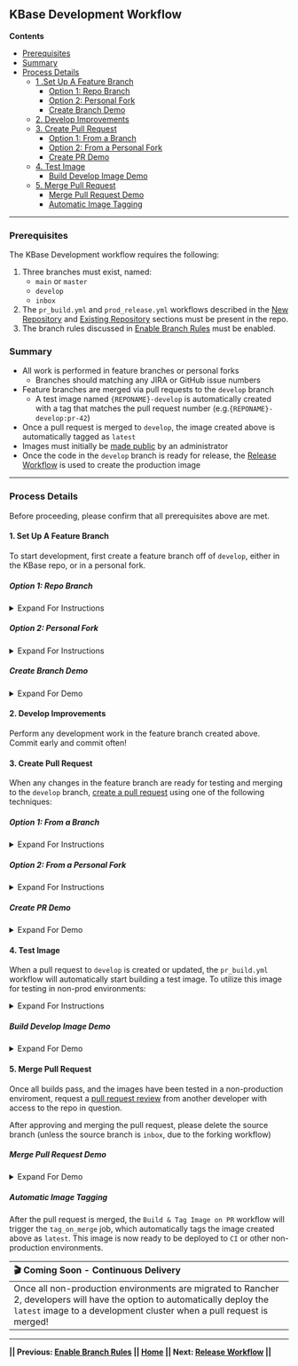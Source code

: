 ## KBase Development Workflow

**Contents**

- [Prerequisites](#prerequisites)
- [Summary](#summary) 
- [Process Details](#process-details)
   - [1 .Set Up A Feature Branch](#1-set-up-a-feature-branch)
      - [Option 1: Repo Branch](#option-1-repo-branch)
      - [Option 2: Personal Fork](#option-2-personal-fork)
      - [Create Branch Demo](#create-branch-demo)
   - [2. Develop Improvements](#2-develop-improvements)
   - [3. Create Pull Request](#3-create-pull-request)
      - [Option 1: From a Branch](#option-1-from-a-branch)
      - [Option 2: From a Personal Fork](#option-2-from-a-personal-fork)
      - [Create PR Demo](#create-pr-demo)
   - [4. Test Image](#4-test-image)
      - [Build Develop Image Demo](#build-develop-image-demo)
   - [5. Merge Pull Request](#5-merge-pull-request)
      - [Merge Pull Request Demo](#merge-pull-request-demo)
      - [Automatic Image Tagging](#automatic-image-tagging)

---



### Prerequisites

The KBase Development workflow requires the following:

1. Three branches must exist, named:
   - `main` or `master`
   - `develop`
   - `inbox`
2. The `pr_build.yml` and `prod_release.yml` workflows described in the [New Repository](new-repository.md) and [Existing Repository](existing-repository.md) sections must be present in the repo.
3. The branch rules discussed in [Enable Branch Rules](enable-branch-rules.md) must be enabled.


### Summary 

- All work is performed in feature branches or personal forks
  - Branches should matching any JIRA or GitHub issue numbers
- Feature branches are merged via pull requests to the `develop` branch
  - A test image named `{REPONAME}-develop` is automatically created with a tag that matches the pull request number (e.g.`{REPONAME}-develop:pr-42`)
- Once a pull request is merged to `develop`, the image created above is automatically tagged as `latest`
- Images must initially be [made public](https://docs.github.com/en/packages/learn-github-packages/configuring-a-packages-access-control-and-visibility) by an administrator
- Once the code in the `develop` branch is ready for release, the [Release Workflow](release-workflow.md) is used to create the production image

---

### Process Details

Before proceeding, please confirm that all prerequisites above are met.

#### 1. Set Up A Feature Branch

To start development, first create a feature branch off of `develop`, either in the KBase repo, or in a personal fork.

##### Option 1: Repo Branch

<!-- This code creates a simple dropdown -->
<details>
<summary>Expand For Instructions</summary>

If you have write access to a repo in the github.com/kbase organization, you can create a feature branch directly in the repo. Simply:

1. Ensure you're currently viewing the `develop` branch.
2. [Create a feature branch](https://docs.github.com/en/pull-requests/collaborating-with-pull-requests/proposing-changes-to-your-work-with-pull-requests/creating-and-deleting-branches-within-your-repository) from `develop` (not main!), giving it the same name as the relevant Jira or GitHub issue (e.g. `PTV-510`).

</details>


##### Option 2: Personal Fork

<!-- This code creates a simple dropdown -->
<details>
<summary>Expand For Instructions</summary>

If you don't have write access to a repo in the github.com/kbase organization, or if you prefer working in a personal fork, do the following:

1. [Create](https://docs.github.com/en/get-started/quickstart/fork-a-repo#forking-a-repository) or [update](https://docs.github.com/en/get-started/quickstart/fork-a-repo#forking-a-repository) a personal fork of the KBase repo in question.
2. Ensure the `develop` branch is up to date with the original KBase repo.
3. [Create a feature branch](https://docs.github.com/en/pull-requests/collaborating-with-pull-requests/proposing-changes-to-your-work-with-pull-requests/creating-and-deleting-branches-within-your-repository) from `develop` (not main!), giving it the same name as the relevant Jira or GitHub issue (e.g. `PTV-510`).

</details>


##### Create Branch Demo

<!-- This code creates a simple dropdown -->
<details>
<summary>Expand For Demo</summary>

![CreateBranch](https://user-images.githubusercontent.com/6155956/164559332-da5d531f-5681-4699-a680-962f91f7dbde.gif)

</details>


#### 2. Develop Improvements

Perform any development work in the feature branch created above. Commit early and commit often!

#### 3. Create Pull Request

When any changes in the feature branch are ready for testing and merging to the `develop` branch, [create a pull request](https://docs.github.com/en/pull-requests/collaborating-with-pull-requests/proposing-changes-to-your-work-with-pull-requests/creating-a-pull-request) using one of the following techniques:

##### Option 1: From a Branch

<!-- This code creates a simple dropdown -->
<details>
<summary>Expand For Instructions</summary>

If you're using a feature branch in the original github.com/kbase repo, simply:

1. [Create a pull request](https://docs.github.com/en/pull-requests/collaborating-with-pull-requests/proposing-changes-to-your-work-with-pull-requests/creating-a-pull-request) from your feature branch, to the `develop` branch.
1. Review the newly created pull request, and [update your feature branch](https://docs.github.com/en/pull-requests/collaborating-with-pull-requests/proposing-changes-to-your-work-with-pull-requests/keeping-your-pull-request-in-sync-with-the-base-branch#updating-your-pull-request-branch) if requested.

</details>


##### Option 2: From a Personal Fork

<!-- This code creates a simple dropdown -->
<details>
<summary>Expand For Instructions</summary>

If you're using a personal fork:

1. [Create a pull request](https://docs.github.com/en/pull-requests/collaborating-with-pull-requests/proposing-changes-to-your-work-with-pull-requests/creating-a-pull-request) from the feature branch in your fork to the `inbox` branch in the original github.com/kbase repo.
2. Review the newly created pull request, and [update your feature branch](https://docs.github.com/en/pull-requests/collaborating-with-pull-requests/proposing-changes-to-your-work-with-pull-requests/keeping-your-pull-request-in-sync-with-the-base-branch#updating-your-pull-request-branch) if requested.
3. Request that a developer with write access to the original repo review the pull request to `inbox`.
4. Once merged to `inbox`, request that a developer with write access to the original repo create a pull request from `inbox` to `develop`.

   
| ℹ️ Why We Use `inbox` With Forks                      |
| :----------------------------------------------------------- |
| Due to a security feature in GitHub Actions, pull requests from a fork can't make use of automated build scripts in the original repository. <br /><br />Pull requests from forks must be merged to `inbox` first, to ensure no malicious code has been added to the workflow code. Once merged to `inbox`, the build scripts will work normally via a pull request from `inbox` to `develop`. |

</details>

##### Create PR Demo

<!-- This code creates a simple dropdown -->
<details>
<summary>   Expand For Demo</summary>

![PullRequest](https://user-images.githubusercontent.com/6155956/164575563-7add0f2e-e334-4807-bbf7-6bd92b03ab83.gif)

</details>


#### 4. Test Image

When a pull request to `develop` is created or updated, the `pr_build.yml` workflow will automatically start building a test image. To utilize this image for testing in non-prod environments:

<!-- This code creates a simple dropdown -->
<details>
<summary>Expand For Instructions</summary>

1. Allow the `pull_request` job in the `Bueild & Tage Image on PR` workflow to complete.
   - The status of of the build will be visible in the `Checks` section of the pull request
   - The status can also be viewed from the `Actions` tab. 
2. Once the build completes successfully, click the `Code` tab in the repo.
3. Navigate to the `Packages` section on the right of the screen, and click `{REPONAME}-develop`.
4. In the packages view, confirm that an image matching the pull request number exists (e.g. `{REPONAME}-develop:pr-42`).
5. Test this image, and optionally deploy to a non-production environment.

| ⚠️ Where's The Image?                                      |
| :----------------------------------------------------------- |
| If the `{REPONAME}-develop` image doesn't appear under the `Code` tab under `Packages`, ask a KBase administrator to make the image public & link the package to the repo. |
   
</details>

##### Build Develop Image Demo

<!-- This code creates a simple dropdown -->
<details>
<summary>Expand For Demo</summary>

   
Demonstrates:
- The automatic build process
- How to view builds in the pull request
- How to view builds in the Actions tab
- Location of the `{REPONAME}-develop` images
- How image tags match their respective pull request numbers
   


![BuildDevelopImage](https://user-images.githubusercontent.com/6155956/164583409-a93ae22b-a38a-44ba-83d9-64f4358eb406.gif)
   
</details>


#### 5. Merge Pull Request

Once all builds pass, and the images have been tested in a non-production enviroment, request a [pull request review](https://docs.github.com/en/pull-requests/collaborating-with-pull-requests/proposing-changes-to-your-work-with-pull-requests/requesting-a-pull-request-review) from another developer with access to the repo in question.

After approving and merging the pull request, please delete the source branch (unless the source branch is `inbox`, due to the forking workflow)

##### Merge Pull Request Demo

<!-- This code creates a simple dropdown -->
<details>
<summary>Expand For Demo</summary>

![MergePR](https://user-images.githubusercontent.com/6155956/164587922-bf48b32e-7d87-4345-b03e-dae8b0057bac.gif)
   
</details>

##### Automatic Image Tagging

After the pull request is merged, the `Build & Tag Image on PR` workflow will trigger the `tag_on_merge` job, which automatically tags the image created above as `latest`. This image is now ready to be deployed to `CI` or other non-production environments.

| 🎬 Coming Soon - Continuous Delivery                          |
| :----------------------------------------------------------- |
| Once all non-production environments are migrated to Rancher 2, developers will have the option to automatically deploy the `latest` image to a development cluster when a pull request is merged! |


---
**|| Previous: [Enable Branch Rules](enable-branch-rules.md) || [Home](README.md) || Next: [Release Workflow](release-workflow.md) ||**
